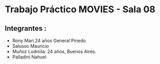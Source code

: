 # Trabajo Práctico MOVIES - Sala 08
## Integrantes :
- Rony Mari 24 años General Pinedo 
- Salusso Mauricio
- Muñoz Ludmila: 24 años, Buenos Aires.
- Palladini Nahuel